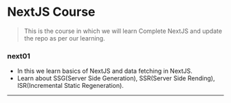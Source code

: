 # NextJS Course

> This is the course in which we will learn Complete NextJS and update the repo as per our learning.

### next01

- In this we learn basics of NextJS and data fetching in NextJS.
- Learn about SSG(Server Side Generation), SSR(Server Side Rending), ISR(Incremental Static Regeneration).

---
